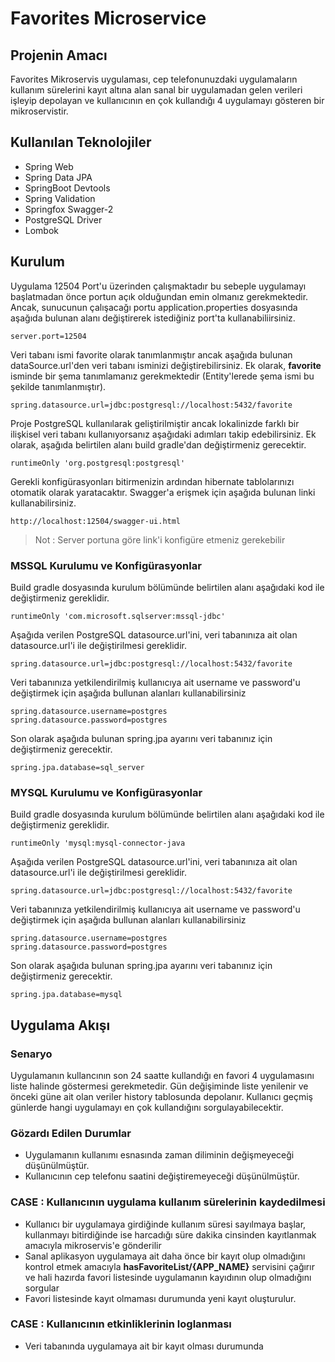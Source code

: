 # Favorites Microservice

## Projenin Amacı
Favorites Mikroservis uygulaması, cep telefonunuzdaki uygulamaların kullanım sürelerini kayıt altına alan sanal bir uygulamadan gelen verileri işleyip depolayan ve kullanıcının en çok kullandığı 4 uygulamayı gösteren bir mikroservistir. 

## Kullanılan Teknolojiler
* Spring Web
* Spring Data JPA
* SpringBoot Devtools
* Spring Validation
* Springfox Swagger-2
* PostgreSQL Driver
* Lombok

## Kurulum

Uygulama 12504 Port'u üzerinden çalışmaktadır bu sebeple uygulamayı başlatmadan önce portun açık olduğundan emin olmanız gerekmektedir. Ancak, sunucunun çalışacağı portu application.properties dosyasında aşağıda bulunan alanı değiştirerek istediğiniz port'ta kullanabiliirsiniz.
```
server.port=12504
```

Veri tabanı ismi favorite olarak tanımlanmıştır ancak aşağıda bulunan dataSource.url'den veri tabanı isminizi değiştirebilirsiniz. Ek olarak,  **favorite** isminde bir şema tanımlamanız gerekmektedir (Entity'lerede şema ismi bu şekilde tanımlanmıştır).
```
spring.datasource.url=jdbc:postgresql://localhost:5432/favorite
```

Proje PostgreSQL kullanılarak geliştirilmiştir ancak lokalinizde farklı bir ilişkisel veri tabanı kullanıyorsanız aşağıdaki adımları takip edebilirsiniz. Ek olarak, aşağıda belirtilen alanı build gradle'dan değiştirmeniz gerecektir.
```
runtimeOnly 'org.postgresql:postgresql'
```

Gerekli konfigürasyonları bitirmenizin ardından hibernate tablolarınızı otomatik olarak yaratacaktır. Swagger'a erişmek için aşağıda bulunan linki kullanabilirsiniz.
```
http://localhost:12504/swagger-ui.html
```
> Not : Server portuna göre link'i konfigüre etmeniz gerekebilir

### MSSQL Kurulumu ve Konfigürasyonlar
Build gradle dosyasında kurulum bölümünde belirtilen alanı aşağıdaki kod ile değiştirmeniz gereklidir.
```
runtimeOnly 'com.microsoft.sqlserver:mssql-jdbc'
```

Aşağıda verilen PostgreSQL datasource.url'ini, veri tabanınıza ait olan datasource.url'i ile değiştirilmesi gereklidir.
```
spring.datasource.url=jdbc:postgresql://localhost:5432/favorite
```

Veri tabanınıza yetkilendirilmiş kullanıcıya ait username ve password'u değiştirmek için aşağıda bullunan alanları kullanabilirsiniz
``` 
spring.datasource.username=postgres
spring.datasource.password=postgres
```

Son olarak aşağıda bulunan spring.jpa ayarını veri tabanınız için değiştirmeniz gerecektir.
``` 
spring.jpa.database=sql_server
```

### MYSQL Kurulumu ve Konfigürasyonlar
Build gradle dosyasında kurulum bölümünde belirtilen alanı aşağıdaki kod ile değiştirmeniz gereklidir.
```
runtimeOnly 'mysql:mysql-connector-java
```

Aşağıda verilen PostgreSQL datasource.url'ini, veri tabanınıza ait olan datasource.url'i ile değiştirilmesi gereklidir.
```
spring.datasource.url=jdbc:postgresql://localhost:5432/favorite
```

Veri tabanınıza yetkilendirilmiş kullanıcıya ait username ve password'u değiştirmek için aşağıda bullunan alanları kullanabilirsiniz
```
spring.datasource.username=postgres  
spring.datasource.password=postgres
```

Son olarak aşağıda bulunan spring.jpa ayarını veri tabanınız için değiştirmeniz gerecektir.
```
spring.jpa.database=mysql
```

## Uygulama Akışı

### Senaryo
Uygulamanın kullancının son 24 saatte kullandığı en favori 4 uygulamasını liste halinde göstermesi gerekmetedir. Gün değişiminde liste yenilenir ve önceki güne ait olan veriler history tablosunda depolanır. Kullanıcı geçmiş günlerde hangi uygulamayı en çok kullandığını sorgulayabilecektir.

### Gözardı Edilen Durumlar
* Uygulamanın kullanımı esnasında zaman diliminin değişmeyeceği düşünülmüştür.
* Kullanıcının cep telefonu saatini değiştiremeyeceği düşünülmüştür.

### CASE : Kullanıcının uygulama kullanım sürelerinin kaydedilmesi
* Kullanıcı bir uygulamaya girdiğinde kullanım süresi sayılmaya başlar, kullanmayı bitirdiğinde ise harcadığı süre dakika cinsinden kayıtlanmak amacıyla mikroservis'e gönderilir
* Sanal aplikasyon uygulamaya ait daha önce bir kayıt olup olmadığını kontrol etmek amacıyla **hasFavoriteList/{APP_NAME}** servisini çağırır ve hali hazırda favori listesinde uygulamanın kayıdının olup olmadığını sorgular
* Favori listesinde kayıt olmaması durumunda yeni kayıt oluşturulur.

### CASE : Kullanıcının etkinliklerinin loglanması
* Veri tabanında uygulamaya ait bir kayıt olması durumunda 
